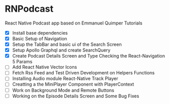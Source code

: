 # RNPodcast

React Native Podcast app based on Emmanuel Quimper Tutorials

- [x] Install base dependencies
- [x] Basic Setup of Navigation
- [x] Setup the TabBar and basic ui of the Search Screen
- [x] Setup Apollo Graphql and create SearchQuery
- [x] Create Podcast Details Screen and Type Checking the React-Navigation 5 Params
- [ ] Add React Native Vector Icons
- [ ] Fetch Rss Feed and Test Driven Development on Helpers Functions
- [ ] Installing Audio module React-Native Track Player
- [ ] Creatting a the MiniPlayer Component with PlayerContext
- [ ] Work on Background Mode and Remote Buttons
- [ ] Working on the Episode Details Screen and Some Bug Fixes
